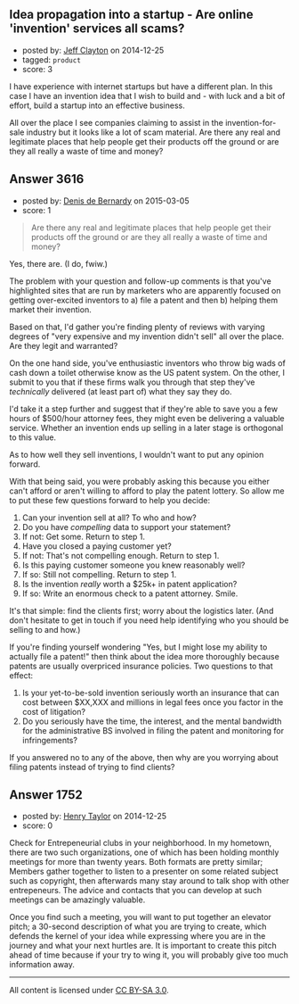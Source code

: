 ## Idea propagation into a startup - Are online 'invention' services all scams?

- posted by: [Jeff Clayton](https://stackexchange.com/users/2591618/jeff-clayton) on 2014-12-25
- tagged: `product`
- score: 3

I have experience with internet startups but have a different plan. In this case I have an invention idea that I wish to build and - with luck and a bit of effort, build a startup into an effective business.

All over the place I see companies claiming to assist in the invention-for-sale industry but it looks like a lot of scam material. Are there any real and legitimate places that help people get their products off the ground or are they all really a waste of time and money?


## Answer 3616

- posted by: [Denis de Bernardy](https://stackexchange.com/users/182468/denis-de-bernardy) on 2015-03-05
- score: 1

> Are there any real and legitimate places that help people get their products off the ground or are they all really a waste of time and money?

Yes, there are. (I do, fwiw.)

The problem with your question and follow-up comments is that you've highlighted sites that are run by marketers who are apparently focused on getting over-excited inventors to a) file a patent and then b) helping them market their invention.

Based on that, I'd gather you're finding plenty of reviews with varying degrees of "very expensive and my invention didn't sell" all over the place. Are they legit and warranted?

On the one hand side, you've enthusiastic inventors who throw big wads of cash down a toilet otherwise know as the US patent system. On the other, I submit to you that if these firms walk you through that step they've *technically* delivered (at least part of) what they say they do.

I'd take it a step further and suggest that if they're able to save you a few hours of $500/hour attorney fees, they might even be delivering a valuable service. Whether an invention ends up selling in a later stage is orthogonal to this value.

As to how well they sell inventions, I wouldn't want to put any opinion forward.

With that being said, you were probably asking this because you either can't afford or aren't willing to afford to play the patent lottery. So allow me to put these few questions forward to help you decide:

 1. Can your invention sell at all? To who and how?
 2. Do you have *compelling* data to support your statement?
 3. If not: Get some. Return to step 1.
 4. Have you closed a paying customer yet?
 5. If not: That's not compelling enough. Return to step 1.
 6. Is this paying customer someone you knew reasonably well?
 7. If so: Still not compelling. Return to step 1.
 8. Is the invention *really* worth a $25k+ in patent application?
 9. If so: Write an enormous check to a patent attorney. Smile.

It's that simple: find the clients first; worry about the logistics later. (And don't hesitate to get in touch if you need help identifying who you should be selling to and how.)

If you're finding yourself wondering "Yes, but I might lose my ability to actually file a patent!" then think about the idea more thoroughly because patents are usually overpriced insurance policies. Two questions to that effect:

1. Is your yet-to-be-sold invention seriously worth an insurance that can cost between $XX,XXX and millions in legal fees once you factor in the cost of litigation?
2. Do you seriously have the time, the interest, and the mental bandwidth for the administrative BS involved in filing the patent and monitoring for infringements?

If you answered no to any of the above, then why are you worrying about filing patents instead of trying to find clients?


## Answer 1752

- posted by: [Henry Taylor](https://stackexchange.com/users/1734959/henry-taylor) on 2014-12-25
- score: 0

Check for Entrepeneurial clubs in your neighborhood.  In my hometown, there are two such organizations, one of which has been holding monthly meetings for more than twenty years.  Both formats are pretty similar; Members gather together to listen to a presenter on some related subject such as copyright, then afterwards many stay around to talk shop with other entrepeneurs.  The advice and contacts that you can develop at such meetings can be amazingly valuable.

Once you find such a meeting, you will want to put together an elevator pitch; a 30-second description of what you are trying to create, which defends the kernel of your idea while expressing where you are in the journey and what your next hurtles are.  It is important to create this pitch ahead of time because if your try to wing it, you will probably give too much information away.



---

All content is licensed under [CC BY-SA 3.0](https://creativecommons.org/licenses/by-sa/3.0/).
